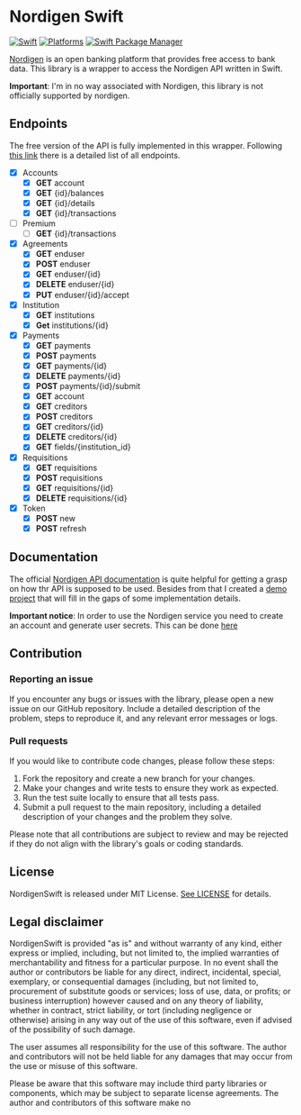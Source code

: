 # Nordigen Swift

[![Swift](https://img.shields.io/badge/Swift-5.7-green?style=flat-round)](https://img.shields.io/badge/Swift-5.7-Green?style=flat-round)
[![Platforms](https://img.shields.io/badge/Platforms-macOS_iOS-green?style=flat-round)](https://img.shields.io/badge/Platforms-macOS_iOS-Green?style=flat-round)
[![Swift Package Manager](https://img.shields.io/badge/Swift_Package_Manager-compatible-orange?style=flat-round)](https://img.shields.io/badge/Swift_Package_Manager-compatible-orange?style=flat-round)

[Nordigen](https://nordigen.com/) is an open banking platform that provides free access to bank data. This library is a wrapper to access the Nordigen API written in Swift. 

**Important**: I'm in no way associated with Nordigen, this library is not officially supported by nordigen.

## Endpoints

The free version of the API is fully implemented in this wrapper. Following [this link](https://nordigen.com/en/docs/account-information/integration/parameters-and-responses/) there is a detailed list of all endpoints.

- [x] Accounts
    - [x] **GET** account
    - [x] **GET** {id}/balances
    - [x] **GET** {id}/details
    - [x] **GET** {id}/transactions

- [ ] Premium
    - [ ] **GET** {id}/transactions

- [x] Agreements
    - [x] **GET** enduser
    - [x] **POST** enduser
    - [x] **GET** enduser/{id}
    - [x] **DELETE** enduser/{id}
    - [x] **PUT** enduser/{id}/accept

- [x] Institution
    - [x] **GET** institutions
    - [x] **Get** institutions/{id}

- [x] Payments
    - [x] **GET** payments
    - [x] **POST** payments
    - [x] **GET** payments/{id}
    - [x] **DELETE** payments/{id}
    - [x] **POST** payments/{id}/submit
    - [x] **GET** account
    - [x] **GET** creditors
    - [x] **POST** creditors
    - [x] **GET** creditors/{id}
    - [x] **DELETE** creditors/{id}
    - [x] **GET** fields/{institution_id}

- [x] Requisitions
    - [x] **GET** requisitions
    - [x] **POST** requisitions
    - [x] **GET** requisitions/{id}
    - [x] **DELETE** requisitions/{id}

- [x] Token
    - [x] **POST** new
    - [x] **POST** refresh

## Documentation 

The official [Nordigen API documentation](https://nordigen.com/en/account_information_documenation/api-documention/overview/) is quite helpful for getting a grasp on how thr API is supposed to be used. Besides from that I created a [demo project](https://github.com/Arestronaut/Nordigen-Swift/tree/main/NordigenSwiftDemo) that will fill in the gaps of some implementation details. 

**Important notice**: In order to use the Nordigen service you need to create an account and generate user secrets. This can be done [here](https://ob.nordigen.com/user-secrets/)

## Contribution

### Reporting an issue
If you encounter any bugs or issues with the library, please open a new issue on our GitHub repository. Include a detailed description of the problem, steps to reproduce it, and any relevant error messages or logs.

### Pull requests
If you would like to contribute code changes, please follow these steps:

1. Fork the repository and create a new branch for your changes.
2. Make your changes and write tests to ensure they work as expected.
3. Run the test suite locally to ensure that all tests pass.
4. Submit a pull request to the main repository, including a detailed description of your changes and the problem they solve.

Please note that all contributions are subject to review and may be rejected if they do not align with the library's goals or coding standards.

## License 

NordigenSwift is released under MIT License. [See LICENSE](https://github.com/Arestronaut/Nordigen-Swift/blob/main/LICENSE) for details.

## Legal disclaimer

NordigenSwift is provided "as is" and without warranty of any kind, either express or implied, including, but not limited to, the implied warranties of merchantability and fitness for a particular purpose. In no event shall the author or contributors be liable for any direct, indirect, incidental, special, exemplary, or consequential damages (including, but not limited to, procurement of substitute goods or services; loss of use, data, or profits; or business interruption) however caused and on any theory of liability, whether in contract, strict liability, or tort (including negligence or otherwise) arising in any way out of the use of this software, even if advised of the possibility of such damage.

The user assumes all responsibility for the use of this software. The author and contributors will not be held liable for any damages that may occur from the use or misuse of this software.

Please be aware that this software may include third party libraries or components, which may be subject to separate license agreements. The author and contributors of this software make no
